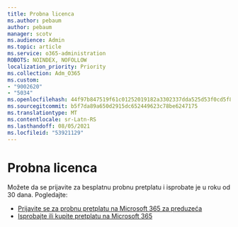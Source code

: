 ```yaml
---
title: Probna licenca
ms.author: pebaum
author: pebaum
manager: scotv
ms.audience: Admin
ms.topic: article
ms.service: o365-administration
ROBOTS: NOINDEX, NOFOLLOW
localization_priority: Priority
ms.collection: Adm_O365
ms.custom:
- "9002620"
- "5034"
ms.openlocfilehash: 44f97b847519f61c01252019182a3302337dda525d53f0cd5f82e3682218a81e
ms.sourcegitcommit: b5f7da89a650d2915dc652449623c78be6247175
ms.translationtype: MT
ms.contentlocale: sr-Latn-RS
ms.lasthandoff: 08/05/2021
ms.locfileid: "53921129"
---
```

# <a name="trial-license"></a>Probna licenca

Možete da se prijavite za besplatnu probnu pretplatu i isprobate je u roku od 30 dana. Pogledajte:

- [Prijavite se za probnu pretplatu na Microsoft 365 za preduzeća](https://docs.microsoft.com/microsoft-365/commerce/sign-up-for-office-365-trial?view=o365-worldwide)
- [Isprobajte ili kupite pretplatu na Microsoft 365](https://docs.microsoft.com/microsoft-365/commerce/try-or-buy-microsoft-365?view=o365-worldwide)
